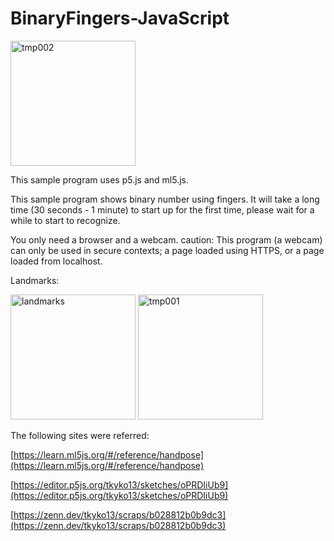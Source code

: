 # BinaryFingers-JavaScript

<img width="200" alt="tmp002" src="https://user-images.githubusercontent.com/83494645/133957145-3aabfdbe-9280-470c-812a-b048a69b0674.gif">

This sample program uses p5.js and ml5.js.

This sample program shows binary number using fingers. 
It will take a long time (30 seconds - 1 minute) to start up for the first time, please wait for a while to start to recognize.

You only need a browser and a webcam. 
caution: This program (a webcam) can only be used in secure contexts; a page loaded using HTTPS, or a page loaded from localhost. 


Landmarks:

<img width="200" alt="landmarks" src="https://user-images.githubusercontent.com/83494645/133926516-48d4939d-18e1-4576-bb3e-db4f70507963.png">

<img width="200" alt="tmp001" src="https://user-images.githubusercontent.com/83494645/133926211-84dee6b7-87e3-47cd-8945-df41b0f3609b.gif">


The following sites were referred:

[https://learn.ml5js.org/#/reference/handpose](https://learn.ml5js.org/#/reference/handpose)


[https://editor.p5js.org/tkyko13/sketches/oPRDIiUb9](https://editor.p5js.org/tkyko13/sketches/oPRDIiUb9)


[https://zenn.dev/tkyko13/scraps/b028812b0b9dc3](https://zenn.dev/tkyko13/scraps/b028812b0b9dc3)





